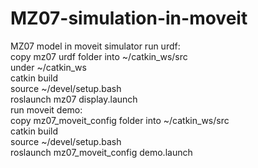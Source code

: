 # MZ07-simulation-in-moveit
MZ07 model in moveit simulator
run urdf:  
copy mz07 urdf folder into ~/catkin_ws/src  
under ~/catkin_ws  
catkin build  
source ~/devel/setup.bash  
roslaunch mz07 display.launch  
run moveit demo:  
copy mz07_moveit_config folder into ~/catkin_ws/src  
catkin build  
source ~/devel/setup.bash  
roslaunch mz07_moveit_config demo.launch
